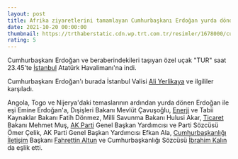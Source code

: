 ```yaml
--- 
layout: post
title: Afrika ziyaretlerini tamamlayan Cumhurbaşkanı Erdoğan yurda döndü
date: 2021-10-20 00:00:00
thumbnail: https://trthaberstatic.cdn.wp.trt.com.tr/resimler/1678000/cumhurbaskani-recep-tayyip-erdogan-aa-1678952.jpg
rating: 5
---
```

<p>
	Cumhurbaşkanı Erdoğan ve beraberindekileri taşıyan özel uçak "TUR" saat 23.45'te <a href="https://www.trthaber.com/etiket/istanbul/" target="_blank">İstanbul</a> Atatürk Havalimanı'na indi.</p>
<p>
	Cumhurbaşkanı Erdoğan'ı burada İstanbul Valisi <a href="https://www.trthaber.com/etiket/ali-yerlikaya/" target="_blank">Ali Yerlikaya</a> ve ilgililer karşıladı.</p>
<p>
	Angola, Togo ve Nijerya'daki temaslarının ardından yurda dönen Erdoğan ile eşi Emine Erdoğan'a, Dışişleri Bakanı Mevlüt Çavuşoğlu, <a href="https://www.trthaber.com/etiket/enerji/" target="_blank">Enerji</a> ve Tabii Kaynaklar Bakanı Fatih Dönmez, Milli Savunma Bakanı Hulusi Akar, <a href="https://www.trthaber.com/etiket/ticaret/" target="_blank">Ticaret</a> Bakanı Mehmet Muş, <a href="https://www.trthaber.com/etiket/ak-parti/" target="_blank">AK Parti</a> Genel Başkan Yardımcısı ve Parti Sözcüsü Ömer Çelik, AK Parti Genel Başkan Yardımcısı Efkan Ala, <a href="https://www.trthaber.com/etiket/cumhurbaskanligi/" target="_blank">Cumhurbaşkanlığı</a> <a href="https://www.trthaber.com/etiket/iletisim/" target="_blank">İletişim</a> Başkanı <a href="https://www.trthaber.com/etiket/fahrettin-altun/" target="_blank">Fahrettin Altun</a> ve Cumhurbaşkanlığı Sözcüsü <a href="https://www.trthaber.com/etiket/ibrahim-kalin/" target="_blank">İbrahim Kalın</a> da eşlik etti.</p>
